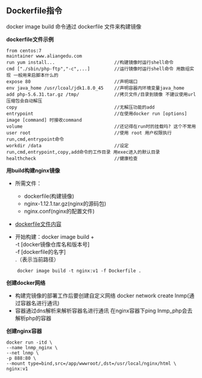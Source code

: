 ## Dockerfile指令
docker image build 命令通过 dockerfile 文件来构建镜像

__dockerfile文件示例__
```
from centos:7
maintainer www.aliangedu.com
run yum install...                      //构建镜像时运行shell命令
cmd ["./sbin/php-ftp","-c",...]         //运行镜像时运行shell命令 用数组实现 一般用来启脚本什么的
expose 80                               //声明端口
env java_home /usr/lcoal/jdk1.8.0_45    //声明容器内环境变量java_home
add php-5.6.31.tar.gz /tmp/             //拷贝文件/目录到镜像 不建议使用url 压缩包会自动解压
copy                                    //无解压功能的add
entrypoint                              //在使用docker run [options] image [command] 时接收command
volume                                  //还记得在run时的挂载吗? 这个不常用
user root                               //使用 root 用户权限执行run,cmd,entrypoint命令
workdir /data                           //设定run,cmd,entrypoint,copy,add命令的工作目录 用exec进入的默认目录
healthcheck                             //健康检查
```

__用build构建nginx镜像__
* 所需文件：
    * dockerfile(构建镜像)
    * nginx-1.12.1.tar.gz(nginx的源码包)
    * nginx.conf(nginx的配置文件)
* [dockerfile文件内容](https://github.com/lcePolarBear/Docker_Basic_Config_Note/blob/master/B站-一天掌握Docker/Dockerfile)
   
* 开始构建：docker image build +<br>
    -t [docker镜像仓库名和版本号]<br>
    -f [dockerfile的名字]<br>
    .（表示当前路径）
```
    docker image build -t nginx:v1 -f Dockerfile .
```
    
__创建docker网络__

* 构建完镜像的部署工作后要创建自定义网络  docker network create lnmp(通过容器名进行通讯)<br>
* 容器通过dns解析来解析容器名进行通讯 在nginx容器下ping lnmp_php会去解析php的容器

__创建nginx容器__
```
docker run -itd \
--name lnmp_nginx \
--net lnmp \
-p 888:80 \
--mount type=bind,src=/app/wwwroot/,dst=/usr/local/nginx/html \
nginx:v1
```
